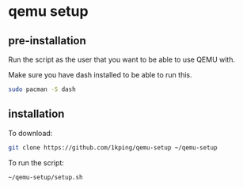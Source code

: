# qemu setup
## pre-installation
Run the script as the user that you want to be able to use QEMU with.

Make sure you have dash installed to be able to run this.
```sh
sudo pacman -S dash
```
## installation
To download:
```sh
git clone https://github.com/1kping/qemu-setup ~/qemu-setup
```
To run the script:
```sh
~/qemu-setup/setup.sh
```
